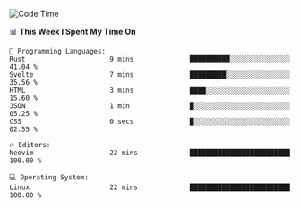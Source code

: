 <!-- [![Top Langs](https://github-readme-stats.vercel.app/api/top-langs/?username=gagahsyuja&theme=dracula&hide_border=true&border_radius=7)](https://github.com/anuraghazra/github-readme-stats) -->

<!--START_SECTION:waka-->
![Code Time](http://img.shields.io/badge/Code%20Time-296%20hrs%2028%20mins-blue)

📊 **This Week I Spent My Time On** 

```text
💬 Programming Languages: 
Rust                     9 mins              ██████████░░░░░░░░░░░░░░░   41.04 % 
Svelte                   7 mins              █████████░░░░░░░░░░░░░░░░   35.56 % 
HTML                     3 mins              ████░░░░░░░░░░░░░░░░░░░░░   15.60 % 
JSON                     1 min               █░░░░░░░░░░░░░░░░░░░░░░░░   05.25 % 
CSS                      0 secs              █░░░░░░░░░░░░░░░░░░░░░░░░   02.55 % 

🔥 Editors: 
Neovim                   22 mins             █████████████████████████   100.00 % 

💻 Operating System: 
Linux                    22 mins             █████████████████████████   100.00 % 
```


<!--END_SECTION:waka-->
